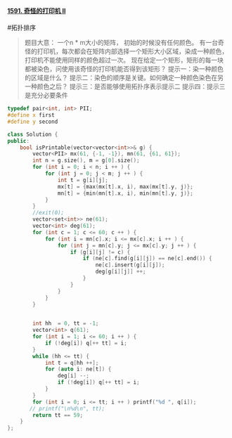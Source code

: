 #### [1591. 奇怪的打印机 II](https://leetcode.cn/problems/strange-printer-ii/)
#拓扑排序 
> 题目大意：
> 	一个n * m大小的矩阵， 初始的时候没有任何颜色。
> 	有一台奇怪的打印机，每次都会在矩阵内部选择一个矩形大小区域，染成一种颜色，打印机不能使用同样的颜色超过一次。
> 	现在给定一个矩形，矩形的每一块都被染色，问使用该奇怪的打印机能否得到该矩形？
> 提示一：染一种颜色的区域是什么？
> 提示二：染色的顺序是关键。如何确定一种颜色染色在另一种颜色之后？
> 提示三：是否能够使用拓扑序表示提示二
> 提示四：提示三是充分必要条件
~~~c++
typedef pair<int, int> PII;
#define x first 
#define y second

class Solution {
public:
    bool isPrintable(vector<vector<int>>& g) {
        vector<PII> mx(61, {-1, -1}), mn(61, {61, 61}); 
        int n = g.size(), m = g[0].size(); 
        for (int i = 0; i < n; i ++ ) {
            for (int j = 0; j < m; j ++ ) {
                int t = g[i][j];
                mx[t] = {max(mx[t].x, i), max(mx[t].y, j)};
                mn[t] = {min(mn[t].x, i), min(mn[t].y, j)};
            }
        }
        //exit(0);
        vector<set<int>> ne(61);
        vector<int> deg(61);
        for (int c = 1; c <= 60; c ++ ) {
            for (int i = mn[c].x; i <= mx[c].x; i ++ ) {
                for (int j = mn[c].y; j <= mx[c].y; j ++ ) {
                    if (g[i][j] != c) {
                        if (ne[c].find(g[i][j]) == ne[c].end()) {
                            ne[c].insert(g[i][j]);
                            deg[g[i][j]] ++;
                        }
                    }
                } 
            }
        }
        

        int hh  = 0, tt = -1;
        vector<int> q(61);
        for (int i = 1; i <= 60; i ++ ) {
            if (!deg[i]) q[++ tt] = i;
        }
        while (hh <= tt) {
            int t = q[hh ++];
            for (auto i: ne[t]) {
                deg[i] --;
                if (!deg[i]) q[++ tt] = i;
            }
        }
        for (int i = 0; i <= tt; i ++ ) printf("%d ", q[i]); 
       // printf("\n%d\n", tt);
        return tt == 59;
    }
};
~~~